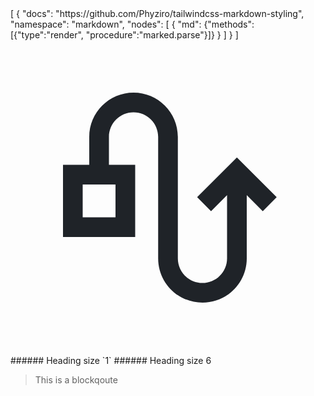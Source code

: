<md-xml init="schema">
<schema class='hidden'>
  [
  {
    "docs": "https://github.com/Phyziro/tailwindcss-markdown-styling",
    "namespace": "markdown",
    "nodes": [
      {
        "md": {"methods":[{"type":"render", "procedure":"marked.parse"}]}
      }
    ]
  }
]
</schema>

<flexwrap class="inline-flex items-center">
    <svg class="h-4 w-4 mr-1" xmlns="http://www.w3.org/2000/svg" width="800px" height="800px" viewBox="0 0 24 24" fill="none">
    <path fill-rule="evenodd" clip-rule="evenodd" d="M7.5 7.375C7.5 6.33947 8.33947 5.5 9.375 5.5C10.4105 5.5 11.25 6.33947 11.25 7.375V16.625C11.25 18.489 12.761 20 14.625 20C16.489 20 18 18.489 18 16.625V11.8107L19.2197 13.0303L20.2803 11.9697L17.25 8.93934L14.2197 11.9697L15.2803 13.0303L16.5 11.8107V16.625C16.5 17.6605 15.6605 18.5 14.625 18.5C13.5895 18.5 12.75 17.6605 12.75 16.625V7.375C12.75 5.51104 11.239 4 9.375 4C7.51104 4 6 5.51104 6 7.375V9.5H4V15H9.5V9.5H7.5V7.375ZM5.5 11V13.5H8V11H5.5Z" fill="#1F2328"></path>
    </svg> 
<md>
###### Heading size `1`
</md>
</flexwrap>

<flexwrap class="relative top-2">
<md class='text-red-500'>
###### Heading size 6

> This is a blockqoute

</md>
</flexwrap>

</md-xml>
